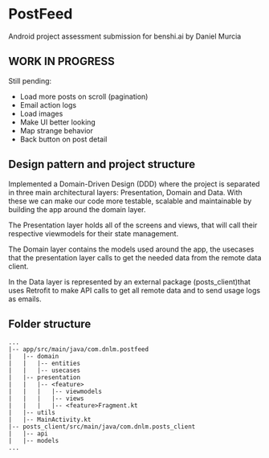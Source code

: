 # PostFeed
Android project assessment submission for benshi.ai by Daniel Murcia

## WORK IN PROGRESS
Still pending:
- Load more posts on scroll (pagination)
- Email action logs
- Load images
- Make UI better looking
- Map strange behavior
- Back button on post detail

## Design pattern and project structure
Implemented a Domain-Driven Design (DDD) where the project is separated in three main architectural layers: Presentation, Domain and Data. With these we can make our code more testable, scalable and maintainable by building the app around the domain layer.

The Presentation layer holds all of the screens and views, that will call their respective viewmodels for their state management.

The Domain layer contains the models used around the app, the usecases that the presentation layer calls to get the needed data from the remote data client.

In the Data layer is represented by an external package (posts_client)that uses Retrofit to make API calls to get all remote data and to send usage logs as emails.

## Folder structure
```
...
|-- app/src/main/java/com.dnlm.postfeed 
|   |-- domain
|   |   |-- entities 
|   |   |-- usecases
|   |-- presentation
|   |   |-- <feature>
|   |   |   |-- viewmodels 
|   |   |   |-- views
|   |   |   |-- <feature>Fragment.kt
|   |-- utils
|   |-- MainActivity.kt 
|-- posts_client/src/main/java/com.dnlm.posts_client 
|   |-- api
|   |-- models
...
```
